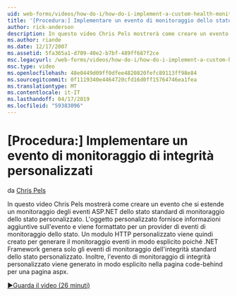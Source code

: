 ```yaml
---
uid: web-forms/videos/how-do-i/how-do-i-implement-a-custom-health-monitoring-event
title: '[Procedura:] Implementare un evento di monitoraggio dello stato personalizzato | Microsoft Docs'
author: rick-anderson
description: In questo video Chris Pels mostrerà come creare un evento che si estende un monitoraggio degli eventi ASP.NET dello stato standard di monitoraggio dello stato personalizzato. Il funzionalità pro personalizzato...
ms.author: riande
ms.date: 12/17/2007
ms.assetid: 5fa365a1-d709-40e2-b7bf-489ff687f2ce
msc.legacyurl: /web-forms/videos/how-do-i/how-do-i-implement-a-custom-health-monitoring-event
msc.type: video
ms.openlocfilehash: 48e0449d09ff0dfee4820820fefc89113ff98e84
ms.sourcegitcommit: 0f1119340e4464720cfd16d0ff15764746ea1fea
ms.translationtype: MT
ms.contentlocale: it-IT
ms.lasthandoff: 04/17/2019
ms.locfileid: "59383096"
---
```

# <a name="how-do-i-implement-a-custom-health-monitoring-event"></a>[Procedura:] Implementare un evento di monitoraggio di integrità personalizzati

da [Chris Pels](https://twitter.com/chrispels)

In questo video Chris Pels mostrerà come creare un evento che si estende un monitoraggio degli eventi ASP.NET dello stato standard di monitoraggio dello stato personalizzato. L'oggetto personalizzato fornisce informazioni aggiuntive sull'evento e viene formattato per un provider di eventi di monitoraggio dello stato. Un modulo HTTP personalizzato viene quindi creato per generare il monitoraggio eventi in modo esplicito poiché .NET Framework genera solo gli eventi di monitoraggio dell'integrità standard dello stato personalizzato. Inoltre, l'evento di monitoraggio di integrità personalizzato viene generato in modo esplicito nella pagina code-behind per una pagina aspx.

[&#9654;Guarda il video (26 minuti)](https://channel9.msdn.com/Blogs/ASP-NET-Site-Videos/how-do-i-implement-a-custom-health-monitoring-event)
